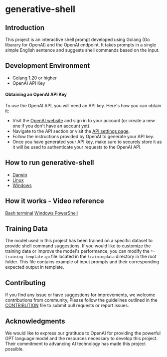 # generative-shell

## Introduction

This project is an interactive shell prompt developed using Golang (Go libarary for OpenAI) and the OpenAI endpoint. It takes prompts in a single simple English sentence and suggests shell commands based on the input.

## Development Environment

* Golang 1.20 or higher
* OpenAI API Key

#### Obtaining an OpenAI API Key

To use the OpenAI API, you will need an API key. Here's how you can obtain it:

* Visit the [OpenAI website](https://openai.com/) and sign in to your account (or create a new one if you don't have an account yet).
* Navigate to the API section or visit the [API settings page](https://platform.openai.com/account/api-keys).
* Follow the instructions provided by OpenAI to generate your API key.
* Once you have generated your API key, make sure to securely store it as it will be used to authenticate your requests to the OpenAI API.

## How to run generative-shell

* [Darwin](docs/darwin.md)
* [Linux](docs/linux.md)
* [Windows](docs/windows.md)

## How it works - Video reference

[Bash terminal](https://github.com/amitkrout/generative-shell/blob/main/tutorials/bash-terminal-commands.mp4)
[Windows PowerShell](https://github.com/amitkrout/generative-shell/blob/main/tutorials/ps-terminal-commands.mp4)

## Training Data

The model used in this project has been trained on a specific dataset to provide shell command suggestions. If you would like to customize the training data or improve the model's performance, you can modify the `*-training-template.go` file located in the `trainingdata` directory in the root folder. This file contains example of input prompts and their corresponding expected output in template.

## Contributing

If you find any issue or have suggestions for improvements, we welcome contributions from community, Please follow the guidelines outlined in the [CONTRIBUTION](docs/CONTRIBUTING.md) file to submit pull requests or report issues.

## Acknowledgments

We would like to express our gratitude to OpenAI for providing the powerful GPT language model and the resources necessary to develop this project. Their commitment to advancing AI technology has made this project possible.
